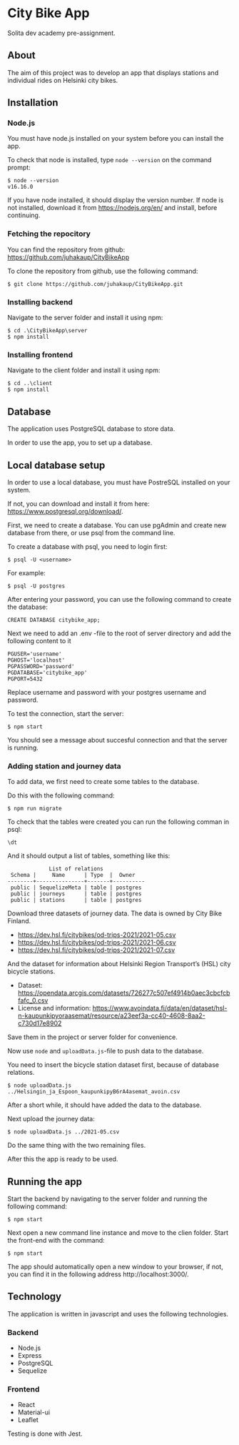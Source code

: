 # City Bike App

Solita dev academy pre-assignment.

## About
The aim of this project was to develop an app that displays stations and individual rides on Helsinki city bikes.

## Installation

### Node.js
You must have node.js installed on your system before you can install the app.

To check that node is installed, type `node --version` on the command prompt:

```
$ node --version
v16.16.0
```
If you have node installed, it should display the version number. If node is not installed, download it from https://nodejs.org/en/ and install, before continuing.

### Fetching the repocitory
You can find the repository from github:
https://github.com/juhakaup/CityBikeApp

To clone the repository from github,  use the following command:

```
$ git clone https://github.com/juhakaup/CityBikeApp.git
```

### Installing backend

Navigate to the server folder and install it using npm:

```
$ cd .\CityBikeApp\server
$ npm install
```

### Installing frontend

Navigate to the client folder and install it using npm:

```
$ cd ..\client
$ npm install
```

## Database
The application uses PostgreSQL database to store data.

In order to use the app, you to set up a database.

## Local database setup
In order to use a local database, you must have PostreSQL installed on your system.

If not, you can download and install it from here: https://www.postgresql.org/download/.

First, we need to create a database. You can use pgAdmin and create new database from there, or use psql from the command line.

To create a database with psql, you need to login first:
```
$ psql -U <username>
```
For example:
```
$ psql -U postgres
```
After entering your password, you can use the following command to create the database:
```
CREATE DATABASE citybike_app;
```
Next we need to add an .env -file to the root of server directory and add the following content to it

```
PGUSER='username'
PGHOST='localhost'
PGPASSWORD='password'
PGDATABASE='citybike_app'
PGPORT=5432
```

Replace username and password with your postgres username and password.


To test the connection, start the server:
```
$ npm start
```
You should see a message about succesful connection and that the server is running.

### Adding station and journey data

To add data, we first need to create some tables to the database.

Do this with the following command:
```
$ npm run migrate
```
To check that the tables were created you can run the following comman in psql:
```
\dt
```
And it should output a list of tables, something like this:
```
             List of relations
 Schema |     Name      | Type  |  Owner
--------+---------------+-------+----------
 public | SequelizeMeta | table | postgres
 public | journeys      | table | postgres
 public | stations      | table | postgres
```

Download three datasets of journey data. The data is owned by City Bike Finland.

* <https://dev.hsl.fi/citybikes/od-trips-2021/2021-05.csv>
* <https://dev.hsl.fi/citybikes/od-trips-2021/2021-06.csv>
* <https://dev.hsl.fi/citybikes/od-trips-2021/2021-07.csv>

And the dataset for information about Helsinki Region Transport’s (HSL) city bicycle stations.

* Dataset: <https://opendata.arcgis.com/datasets/726277c507ef4914b0aec3cbcfcbfafc_0.csv>
* License and information: <https://www.avoindata.fi/data/en/dataset/hsl-n-kaupunkipyoraasemat/resource/a23eef3a-cc40-4608-8aa2-c730d17e8902>

Save them in the project or server folder for convenience.

Now use `node` and `uploadData.js`-file to push data to the database.

You need to insert the bicycle station dataset first, because of database relations.

```
$ node uploadData.js ../Helsingin_ja_Espoon_kaupunkipyB6rA4asemat_avoin.csv
```
After a short while, it should have added the data to the database.

Next upload the journey data:
```
$ node uploadData.js ../2021-05.csv
```
Do the same thing with the two remaining files.

After this the app is ready to be used.

## Running the app

Start the backend by navigating to the server folder and running the following command:
```
$ npm start
```
Next open a new command line instance and move to the clien folder. Start the front-end with the command:
```
$ npm start
```
The app should automatically open a new window to your browser,
if not, you can find it in the following address http://localhost:3000/.

## Technology

The application is written in javascript and uses the following technologies.

### Backend
* Node.js
* Express
* PostgreSQL
* Sequelize

### Frontend
* React
* Material-ui
* Leaflet

Testing is done with Jest.